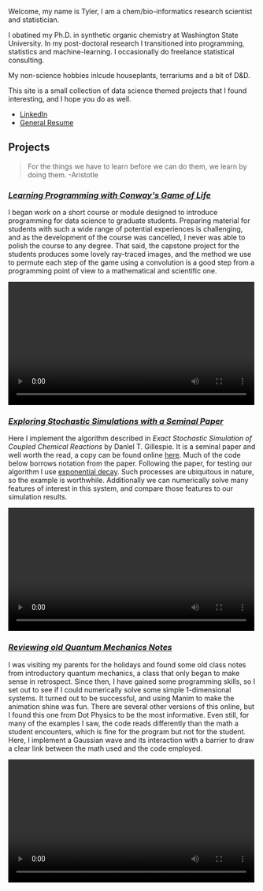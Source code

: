 Welcome, my name is Tyler, I am a chem/bio-informatics research scientist and statistician. 

I obatined my Ph.D. in synthetic organic chemistry at Washington State University. In my post-doctoral
research I transitioned into programming, statistics and machine-learning. I occasionally do freelance
statistical consulting.

My non-science hobbies inlcude houseplants, terrariums and a bit of D&D.

This site is a small collection of data science themed projects that I found interesting, and I hope you do as well.

+ [LinkedIn](https://www.linkedin.com/in/tylerbiggs/)  
+ [General Resume](./docs/Biggs_Tyler_Resume_Jan_2024_Public.pdf)


## Projects

> For the things we have to learn before we can do them, we learn by doing them.
> -Aristotle

### [***Learning Programming with Conway's Game of Life***](./docs/raytrace_gol)

I began work on a short course or module designed to introduce programming for data science to 
graduate students. Preparing material for students with such a wide range of potential experiences is challenging,
and as the development of the course was cancelled, I never was able to polish the course to any degree. That said, 
the capstone project for the students produces some lovely ray-traced images, and the method we use to permute each 
step of the game using a convolution is a good step from a programming point of view to a mathematical and scientific one.

<video src="/docs/assets/gol_HDr.mp4" controls  width="500" >Your browser does not support the <code>video</code> element.</video>



### [***Exploring Stochastic Simulations with a Seminal Paper***](./docs/Gillespie_Stochastic_Simulations)

Here I implement the algorithm described in *Exact Stochastic Simulation of Coupled Chemical Reactions* by Danlel T. Gillespie. It is a seminal paper and well worth the read, a copy can be found online [here](https://www.caam.rice.edu/~cox/gillespie.pdf). Much of the code below borrows notation from the paper. Following the paper, for testing our algorithm I use [exponential decay](https://en.wikipedia.org/wiki/Exponential_decay). Such processes are ubiquitous in nature, so the example is worthwhile. Additionally we can numerically solve many features of interest in this system, and compare those features to our simulation results.

<video src="/docs/assets/gillespie/gillespie.mp4" controls  width="500" >Your browser does not support the <code>video</code> element.</video>


### [***Reviewing old Quantum Mechanics Notes***](./docs/quantum_tunneling)

I was visiting my parents for the holidays and found some old class notes from introductory quantum mechanics, a class that only began to make sense in retrospect. Since then, I have gained some programming skills, so I set out to see if I could numerically solve some simple 1-dimensional systems. It turned out to be successful, and using Manim to make the animation shine was fun. There are several other versions of this online, but I found this one from Dot Physics to be the most informative. Even still, for many of the examples I saw, the code reads differently than the math a student encounters, which is fine for the program but not for the student. Here, I implement a Gaussian wave and its interaction with a barrier to draw a clear link between the math used and the code employed.

<video src="/docs/assets/quantum_tunneling/quantum_tunneling.mp4" controls  width="500" >Your browser does not support the <code>video</code> element.</video>